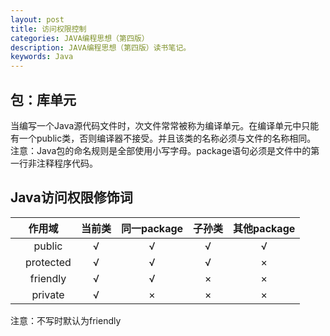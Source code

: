 ```yaml
---
layout: post
title: 访问权限控制
categories: JAVA编程思想（第四版）
description: JAVA编程思想（第四版）读书笔记。
keywords: Java 
---
```


## 包：库单元

当编写一个Java源代码文件时，次文件常常被称为编译单元。在编译单元中只能有一个public类，否则编译器不接受。并且该类的名称必须与文件的名称相同。
注意：Java包的命名规则是全部使用小写字母。package语句必须是文件中的第一行非注释程序代码。

## Java访问权限修饰词

|   作用域   | 当前类   |   同一package | 子孙类 | 其他package |
|:----------:|:--------:|:-------------:|:------:|:-----------:|
|　public    |     √    |         √     |     √  |      √      |
|　protected |     √    |         √     |     √  |      ×　　  |
|　friendly  |     √    |         √     |     ×  |      ×      |
|　private   |     √    |         ×     |     ×  |      ×      |

注意：不写时默认为friendly


